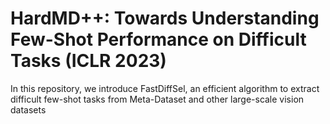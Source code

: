 # HardMD++: Towards Understanding Few-Shot Performance on Difficult Tasks (ICLR 2023)
In this repository, we introduce FastDiffSel, an efficient algorithm to extract difficult few-shot tasks from Meta-Dataset and other large-scale vision datasets
